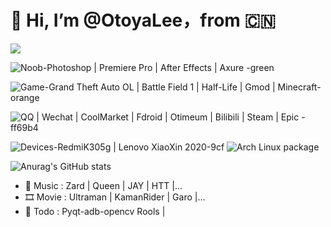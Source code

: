 # 🐍 Hi, I’m @OtoyaLee，from 🇨🇳

![](https://img.shields.io/badge/python-3.10-blue?style=for-the—badge&logo=python&logoColor=green)

![Noob-Photoshop | Premiere Pro |  After Effects | Axure -green](https://img.shields.io/badge/Noob-Photoshop%20%7C%20Premiere%20Pro%20%7C%20%20After%20Effects%20%7C%20Axure-green)

![Game-Grand Theft Auto OL | Battle Field 1 | Half-Life | Gmod | Minecraft-orange](https://img.shields.io/badge/Game-Grand%20Theft%20Auto%20OL%20%7C%20Battle%20Field%201%20%7C%20Half--Life%20%7C%20Gmod%20%7C%20Minecraft-orange)

![QQ | Wechat | CoolMarket | Fdroid | Otimeum | Bilibili | Steam | Epic -ff69b4](https://img.shields.io/badge/Social-QQ%20%7C%20Wechat%20%7C%20CoolMarket%20%7C%20Fdroid%20%7C%20Otimeum%20%7C%20Bilibili%20%7C%20Steam%20%7C%20Epic%20-ff69b4)

![Devices-RedmiK305g | Lenovo XiaoXin 2020-9cf](https://img.shields.io/badge/Devices-RedmiK305g%20%7C%20Lenovo%20XiaoXin%2015-9cf?)
![Arch Linux package](https://img.shields.io/archlinux/v/core/x86_64/pacman?style=for-the-badge)

![Anurag's GitHub stats](https://github-readme-stats.vercel.app/api?username=OtoyaLee&theme=tokyonight&show_icons=true)
- 🎸 Music  : Zard | Queen | JAY | HTT |...
- 🎞 Movie  : Ultraman | KamanRider | Garo |...
- 📝 Todo   : Pyqt-adb-opencv Rools |
<!---
OtoyaLee/OtoyaLee is a ✨ special ✨ repository because its `README.md` (this file) appears on your GitHub profile.
You can click the Preview link to take a look at your changes.
--->
